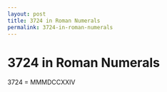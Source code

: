 ```yaml
---
layout: post
title: 3724 in Roman Numerals
permalink: 3724-in-roman-numerals
---
```


# 3724 in Roman Numerals

3724 = MMMDCCXXIV
